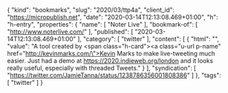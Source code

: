{
  "kind": "bookmarks",
  "slug": "2020/03/ttp4a",
  "client_id": "https://micropublish.net",
  "date": "2020-03-14T12:13:08.469+01:00",
  "h": "h-entry",
  "properties": {
    "name": [
      "Noter Live"
    ],
    "bookmark-of": [
      "http://www.noterlive.com/"
    ],
    "published": [
      "2020-03-14T12:13:08.469+01:00"
    ],
    "category": [
      "twitter"
    ],
    "content": [
      {
        "html": "",
        "value": "A tool created by <span class=\"h-card\"><a class=\"u-url p-name\" href=\"http://kevinmarks.com/\">Kevin Marks</a></span> to make live-tweeting much easier. Just had a demo at https://2020.indieweb.org/london and it looks really useful, especially with threaded Tweets."
      }
    ],
    "syndication": [
      "https://twitter.com/JamieTanna/status/1238786356001808386"
    ]
  },
  "tags": [
    "twitter"
  ]
}
